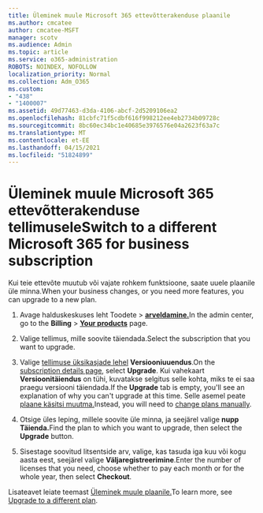 ```yaml
---
title: Üleminek muule Microsoft 365 ettevõtterakenduse plaanile
ms.author: cmcatee
author: cmcatee-MSFT
manager: scotv
ms.audience: Admin
ms.topic: article
ms.service: o365-administration
ROBOTS: NOINDEX, NOFOLLOW
localization_priority: Normal
ms.collection: Adm_O365
ms.custom:
- "438"
- "1400007"
ms.assetid: 49d77463-d3da-4106-abcf-2d5209106ea2
ms.openlocfilehash: 81cbfc71f5cdbf616f998212ee4eb2734b09728c
ms.sourcegitcommit: 8bc60ec34bc1e40685e3976576e04a2623f63a7c
ms.translationtype: MT
ms.contentlocale: et-EE
ms.lasthandoff: 04/15/2021
ms.locfileid: "51824899"
---
```

# <a name="switch-to-a-different-microsoft-365-for-business-subscription"></a><span data-ttu-id="c6e59-102">Üleminek muule Microsoft 365 ettevõtterakenduse tellimusele</span><span class="sxs-lookup"><span data-stu-id="c6e59-102">Switch to a different Microsoft 365 for business subscription</span></span>

<span data-ttu-id="c6e59-103">Kui teie ettevõte muutub või vajate rohkem funktsioone, saate uuele plaanile üle minna.</span><span class="sxs-lookup"><span data-stu-id="c6e59-103">When your business changes, or you need more features, you can upgrade to a new plan.</span></span>
  
1. <span data-ttu-id="c6e59-104">Avage halduskeskuses leht  Toodete \> **[arveldamine.](https://go.microsoft.com/fwlink/p/?linkid=842054)**</span><span class="sxs-lookup"><span data-stu-id="c6e59-104">In the admin center, go to the **Billing** \> **[Your products](https://go.microsoft.com/fwlink/p/?linkid=842054)** page.</span></span>

2. <span data-ttu-id="c6e59-105">Valige tellimus, mille soovite täiendada.</span><span class="sxs-lookup"><span data-stu-id="c6e59-105">Select the subscription that you want to upgrade.</span></span>

3. <span data-ttu-id="c6e59-106">Valige [tellimuse üksikasjade lehel](https://admin.microsoft.com/AdminPortal/Home#/subscriptions/webdirect%252F0dbaa202-d590-4529-98c2-a5e2ebaac702) **Versiooniuuendus**.</span><span class="sxs-lookup"><span data-stu-id="c6e59-106">On the [subscription details page](https://admin.microsoft.com/AdminPortal/Home#/subscriptions/webdirect%252F0dbaa202-d590-4529-98c2-a5e2ebaac702), select **Upgrade**.</span></span>  <span data-ttu-id="c6e59-107">Kui vahekaart **Versioonitäiendus** on tühi, kuvatakse selgitus selle kohta, miks te ei saa praegu versiooni täiendada.</span><span class="sxs-lookup"><span data-stu-id="c6e59-107">If the **Upgrade** tab is empty, you'll see an explanation of why you can't upgrade at this time.</span></span> <span data-ttu-id="c6e59-108">Selle asemel peate [plaane käsitsi muutma.](https://docs.microsoft.com/microsoft-365/commerce/subscriptions/change-plans-manually?view=o365-worldwide)</span><span class="sxs-lookup"><span data-stu-id="c6e59-108">Instead, you will need to [change plans manually](https://docs.microsoft.com/microsoft-365/commerce/subscriptions/change-plans-manually?view=o365-worldwide).</span></span>

4. <span data-ttu-id="c6e59-109">Otsige üles leping, millele soovite üle minna, ja seejärel valige **nupp Täienda.**</span><span class="sxs-lookup"><span data-stu-id="c6e59-109">Find the plan to which you want to upgrade, then select the **Upgrade** button.</span></span>

5. <span data-ttu-id="c6e59-110">Sisestage soovitud litsentside arv, valige, kas tasuda iga kuu või kogu aasta eest, seejärel valige **Väljaregistreerimine**.</span><span class="sxs-lookup"><span data-stu-id="c6e59-110">Enter the number of licenses that you need, choose whether to pay each month or for the whole year, then select **Checkout**.</span></span>

<span data-ttu-id="c6e59-111">Lisateavet leiate teemast [Üleminek muule plaanile.](https://docs.microsoft.com/microsoft-365/commerce/subscriptions/upgrade-to-different-plan)</span><span class="sxs-lookup"><span data-stu-id="c6e59-111">To learn more, see [Upgrade to a different plan](https://docs.microsoft.com/microsoft-365/commerce/subscriptions/upgrade-to-different-plan).</span></span>
